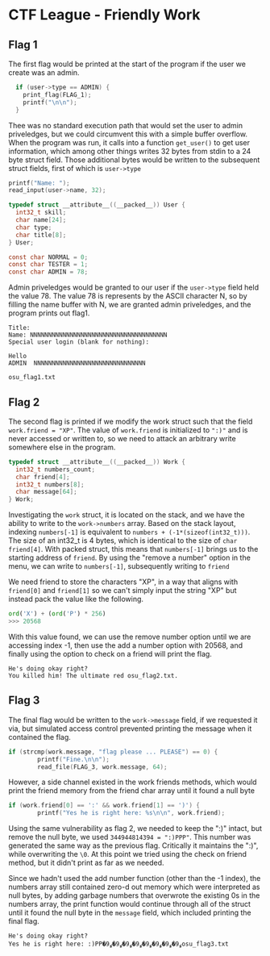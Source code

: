 # CTF League - Friendly Work

## Flag 1
The first flag would be printed at the start of the program if the user we create was an admin.
```c
  if (user->type == ADMIN) {
    print_flag(FLAG_1);
    printf("\n\n");
  }
```
Thee was no standard execution path that would set the user to admin priveledges, but we could circumvent this with a simple buffer overflow. When the program was run, it calls into a function `get_user()` to get user information, which among other things writes 32 bytes from stdin to a 24 byte struct field. Those additional bytes would be written to the subsequent struct fields, first of which is `user->type`     
```c
printf("Name: ");
read_input(user->name, 32);

typedef struct __attribute__((__packed__)) User {
  int32_t skill;
  char name[24];
  char type;
  char title[8];
} User;

const char NORMAL = 0;
const char TESTER = 1;
const char ADMIN = 78;
```
Admin priveledges would be granted to our user if the `user->type` field held the value 78. The value 78 is represents by the ASCII character N, so by filling the name buffer with N, we are granted admin priveledges, and the program prints out flag1. 
```
Title: 
Name: NNNNNNNNNNNNNNNNNNNNNNNNNNNNNNNNNNNNNN
Special user login (blank for nothing):

Hello
ADMIN  NNNNNNNNNNNNNNNNNNNNNNNNNNNNNNN

osu_flag1.txt
```

## Flag 2
The second flag is printed if we modify the work struct such that the field `work.friend = "XP"`. The value of `work.friend` is initialized to `":)"` and is never accessed or written to, so we need to attack an arbitrary write somewhere else in the program. 
```c
typedef struct __attribute__((__packed__)) Work {
  int32_t numbers_count;
  char friend[4];
  int32_t numbers[8];
  char message[64];
} Work;
```
Investigating the `work` struct, it is located on the stack, and we have the ability to write to the `work->numbers` array. Based on the stack layout, indexing `numbers[-1]` is equivalent to `numbers + (-1*(sizeof(int32_t)))`. The size of an int32_t is 4 bytes, which is identical to the size of `char friend[4]`. With packed struct, this means that `numbers[-1]` brings us to the starting address of `friend`. By using the "remove a number" option in the menu, we can write to `numbers[-1]`, subsequently writing to `friend`

We need friend to store the characters "XP", in a way that aligns with `friend[0]` and `friend[1]` so we can't simply input the string "XP" but instead pack the value like the following.
```python
ord('X') + (ord('P') * 256)
>>> 20568
```
With this value found, we can use the remove number option until we are accessing index -1, then use the add a number option with 20568, and finally using the option to check on a friend will print the flag.

```
He's doing okay right?
You killed him! The ultimate red osu_flag2.txt.
```
## Flag 3
The final flag would be written to the `work->message` field, if we requested it via, but simulated access control prevented printing the message when it contained the flag. 
```c
if (strcmp(work.message, "flag please ... PLEASE") == 0) {
        printf("Fine.\n\n");
        read_file(FLAG_3, work.message, 64); 
```
However, a side channel existed in the work friends methods, which would print the friend memory from the friend char array until it found a null byte
```c
if (work.friend[0] == ':' && work.friend[1] == ')') {
        printf("Yes he is right here: %s\n\n", work.friend);
```

Using the same vulnerability as flag 2, we needed to keep the ":)" intact, but remove the null byte, we used `344944814394 = ":)PPP"`. This number was generated the same way as the previous flag. Critically it maintains the ":)", while overwriting the `\0`. At this point we tried using the check on friend method, but it didn't print as far as we needed. 

Since we hadn't used the add number function (other than the -1 index), the numbers array  still contained zero-d out memory which were interpreted as null bytes, by adding garbage numbers that overwrote the existing 0s in the numbers array, the print function would continue through all of the struct until it found the null byte in the `message` field, which included printing the final flag.

```
He's doing okay right?
Yes he is right here: :)PP�ߩ9�ߩ9�ߩ9�ߩ9�ߩ9�ߩ9�ߩ9�ߩ9osu_flag3.txt
```